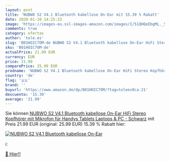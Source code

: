 ```yaml
---
layout: post
title: 'NUBWO S2 V4.1 Bluetooth kabellose On-Ear mit 15.39 % Rabatt'
date: 2020-01-10 14:25:23
image: 'https://images-eu.ssl-images-amazon.com/images/I/51QHQeEbgML._SL400_.jpg'
comments: true
category: ofertas
author: 'tole.es'
slug: 'B01HOIC7OM-de NUBWO S2 V4.1 Bluetooth kabellose On-Ear HiFi Stereo...'
sku: 'B01HOIC7OM-de'
actualPrice: 21.99 EUR
currency: EUR
price: 21.99
comparePrice: 25.99 EUR
prodname: 'NUBWO S2 V4.1 Bluetooth kabellose On-Ear HiFi Stereo Kopfhörer mit Mikrofon für Handys  Tablets  Laptops & PC - Schwarz'
country: 'de'
flag: '🇩🇪'
brand: ''
buyurl: 'https://www.amazon.de/dp/B01HOIC7OM/?tag=tolees0ca-21'
descuento: '15.39'
average: '21.99'
---
```


Sie können [NUBWO S2 V4.1 Bluetooth kabellose On-Ear HiFi Stereo Kopfhörer mit Mikrofon für Handys  Tablets  Laptops & PC - Schwarz](https://www.amazon.de/dp/B01HOIC7OM/?tag=tolees0ca-21) mit Preis 21.99 EUR (original: 25.99 EUR) 15.39 % Rabatt hier:

[![NUBWO S2 V4.1 Bluetooth kabellose On-Ear](https://images-eu.ssl-images-amazon.com/images/I/51QHQeEbgML._SL400_.jpg)](https://www.amazon.de/dp/B01HOIC7OM/?tag=tolees0ca-21)

ℹ️:


[🛒 Hier!!](https://www.amazon.de/dp/B01HOIC7OM/?tag=tolees0ca-21)
